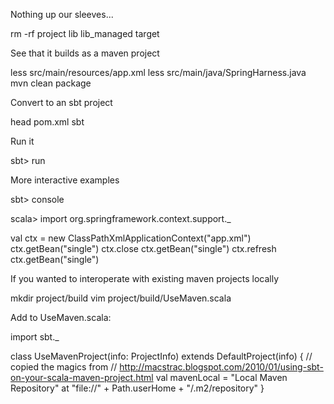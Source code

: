 Nothing up our sleeves...

  rm -rf project lib lib_managed target

See that it builds as a maven project

  less src/main/resources/app.xml
  less src/main/java/SpringHarness.java
  mvn clean package

Convert to an sbt project

  head pom.xml
  sbt

Run it

  sbt>
  run

More interactive examples

  sbt>
  console

  scala>
  import org.springframework.context.support._

  val ctx = new ClassPathXmlApplicationContext("app.xml")
  ctx.getBean("single")
  ctx.close
  ctx.getBean("single")
  ctx.refresh
  ctx.getBean("single")

If you wanted to interoperate with existing maven projects locally

  mkdir project/build
  vim project/build/UseMaven.scala

Add to UseMaven.scala:

  import sbt._

  class UseMavenProject(info: ProjectInfo) extends DefaultProject(info) {
    // copied the magics from
    // http://macstrac.blogspot.com/2010/01/using-sbt-on-your-scala-maven-project.html
    val mavenLocal = "Local Maven Repository" at "file://" + Path.userHome + "/.m2/repository"
  }

